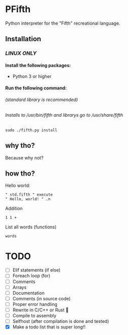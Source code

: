 # PFifth
Python interpreter for the "Fifth" recreational language.
## Installation 
### <i><b>LINUX ONLY</b></i>
#### Install the following packages:
- Python 3 or higher
#### Run the following command:
###### (standard library is recommended)
###### Installs to /usr/bin/fifth and librarys go to /usr/share/fifth
```sudo ./fifth.py install```
## why tho?
Because why not?
## how tho?
Hello world:
```
" std.fifth " execute
" Hello, world! " .n
```
Addition
```
1 1 +
```         
List all words (functions)
```
words
```
# TODO
- [ ] Elif statements (if else)
- [ ] Foreach loop (for)
- [ ] Comments
- [ ] Arrays
- [ ] Documentation
- [ ] Comments (in source code)
- [ ] Proper error handling
- [ ] Rewrite in C/C++ or Rust :crab:
- [ ] Compile to assembly
- [ ] Selfhost (after compilation is done and tested)
- [x] Make a todo list that is super long!!